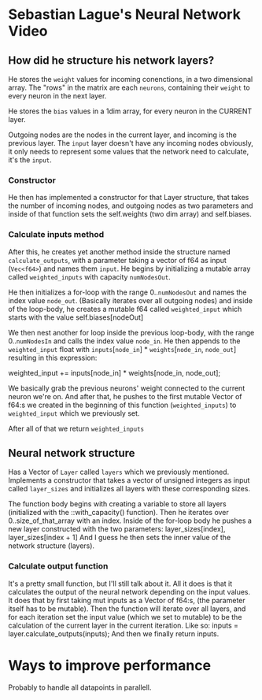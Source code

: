 # Sebastian Lague's Neural Network Video

## How did he structure his network layers?

He stores the `weight` values for incoming conenctions, in a two dimensional array. The 
"rows" in the matrix are each `neurons`, containing their `weight` to every neuron in the
next layer.

He stores the `bias` values in a 1dim array, for every neuron in the CURRENT layer.

Outgoing nodes are the nodes in the current layer, and incoming is the previous layer.
The `input` layer doesn't have any incoming nodes obviously, it only needs to represent
some values that the network need to calculate, it's the `input`.

### Constructor

He then has implemented a constructor for that Layer structure, that takes the number
of incoming nodes, and outgoing nodes as two parameters and inside of that function
sets the self.weights (two dim array) and self.biases.

### Calculate inputs method
After this, he creates yet another method inside the structure named `calculate_outputs`,
with a parameter taking a vector of f64 as input (`Vec<f64>`) and names them `input`.
He begins by initializing a mutable array called `weighted_inputs` with capacity 
`numNodesOut`.

He then initializes a for-loop with the range 0..`numNodesOut` and names the index value
`node_out`. (Basically iterates over all outgoing nodes) and inside of the loop-body, he
creates a mutable f64 called `weighted_input` which starts with the value self.biases[nodeOut]

We then nest another for loop inside the previous loop-body, with the range 0..`numNodesIn`
and calls the index value `node_in`. He then appends to the `weighted_input` float with
`inputs`[`node_in`] * `weights`[`node_in`, `node_out`] resulting in this expression:

weighted_input += inputs[node_in] * weights[node_in, node_out];

We basically grab the previous neurons' weight connected to the current neuron we're on. And
after that, he pushes to the first mutable Vector of f64:s we created in the beginning of this
function (`weighted_inputs`) to `weighted_input` which we previously set.

After all of that we return `weighted_inputs`

## Neural network structure

Has a Vector of `Layer` called `layers` which we previously mentioned. Implements a constructor
that takes a vector of unsigned integers as input called `layer_sizes` and initializes all layers
with these corresponding sizes.

The function body begins with creating a variable to store all layers (initialized with the
::with_capacity() function). Then he iterates over 0..size_of_that_array with an index. Inside
of the for-loop body he pushes a new layer constructed with the two parameters: layer_sizes[index], 
layer_sizes[index + 1] And I guess he then sets the inner value of the network structure (layers).

### Calculate output function
It's a pretty small function, but I'll still talk about it. All it does is that it calculates the output
of the neural network depending on the input values. It does that by first taking mut inputs as a Vector
of f64:s, (the parameter itself has to be mutable). Then the function will iterate over all layers, and
for each iteration set the input value (which we set to mutable) to be the calculation of the current layer
in the current iteration. Like so:
inputs = layer.calculate_outputs(inputs);
And then we finally return inputs.

# Ways to improve performance

Probably to handle all datapoints in parallell.
